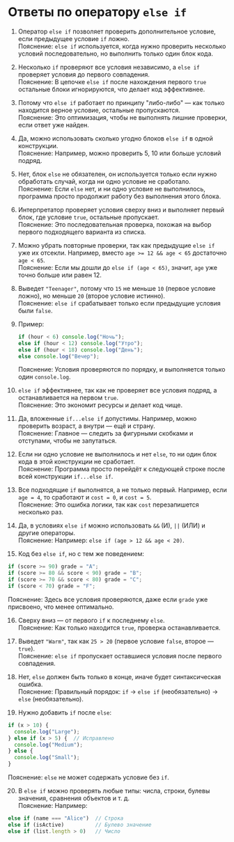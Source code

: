 # Ответы по оператору `else if`

1. Оператор `else if` позволяет проверить дополнительное условие, если предыдущее условие `if` ложно.  
   Пояснение: `else if` используется, когда нужно проверить несколько условий последовательно, но выполнить только один блок кода.

2. Несколько `if` проверяют все условия независимо, а `else if` проверяет условия до первого совпадения.  
   Пояснение: В цепочке `else if` после нахождения первого `true` остальные блоки игнорируются, что делает код эффективнее.

3. Потому что `else if` работает по принципу "либо-либо" — как только находится верное условие, остальные пропускаются.  
   Пояснение: Это оптимизация, чтобы не выполнять лишние проверки, если ответ уже найден.

4. Да, можно использовать сколько угодно блоков `else if` в одной конструкции.  
   Пояснение: Например, можно проверить 5, 10 или больше условий подряд.

5. Нет, блок `else` не обязателен, он используется только если нужно обработать случай, когда ни одно условие не сработало.  
   Пояснение: Если `else` нет, и ни одно условие не выполнилось, программа просто продолжит работу без выполнения этого блока.

6. Интерпретатор проверяет условия сверху вниз и выполняет первый блок, где условие `true`, остальные пропускает.  
   Пояснение: Это последовательная проверка, похожая на выбор первого подходящего варианта из списка.

7. Можно убрать повторные проверки, так как предыдущие `else if` уже их отсекли. Например, вместо `age >= 12 && age < 65` достаточно `age < 65`.  
   Пояснение: Если мы дошли до `else if (age < 65)`, значит, `age` уже точно больше или равен 12.

8. Выведет `"Teenager"`, потому что `15` не меньше `10` (первое условие ложно), но меньше `20` (второе условие истинно).  
   Пояснение: `else if` срабатывает только если предыдущие условия были `false`.

9. Пример:
   ```javascript
   if (hour < 6) console.log("Ночь");
   else if (hour < 12) console.log("Утро");
   else if (hour < 18) console.log("День");
   else console.log("Вечер");
   ```  
   Пояснение: Условия проверяются по порядку, и выполняется только один `console.log`.

10. `else if` эффективнее, так как не проверяет все условия подряд, а останавливается на первом `true`.  
    Пояснение: Это экономит ресурсы и делает код чище.

11. Да, вложенные `if...else if` допустимы. Например, можно проверить возраст, а внутри — ещё и страну.  
    Пояснение: Главное — следить за фигурными скобками и отступами, чтобы не запутаться.

12. Если ни одно условие не выполнилось и нет `else`, то ни один блок кода в этой конструкции не сработает.  
    Пояснение: Программа просто перейдёт к следующей строке после всей конструкции `if...else if`.

13. Все подходящие `if` выполнятся, а не только первый. Например, если `age = 4`, то сработают и `cost = 0`, и `cost = 5`.  
    Пояснение: Это ошибка логики, так как `cost` перезапишется несколько раз.

14. Да, в условиях `else if` можно использовать `&&` (И), `||` (ИЛИ) и другие операторы.  
    Пояснение: Например: `else if (age > 12 && age < 20)`.

15. Код без `else if`, но с тем же поведением:
   ```javascript
   if (score >= 90) grade = "A";
   if (score >= 80 && score < 90) grade = "B";
   if (score >= 70 && score < 80) grade = "C";
   if (score < 70) grade = "F";
   ```  
Пояснение: Здесь все условия проверяются, даже если `grade` уже присвоено, что менее оптимально.

16. Сверху вниз — от первого `if` к последнему `else`.  
    Пояснение: Как только находится `true`, проверка останавливается.

17. Выведет `"Warm"`, так как `25 > 20` (первое условие `false`, второе — `true`).  
    Пояснение: `else if` пропускает оставшиеся условия после первого совпадения.

18. Нет, `else` должен быть только в конце, иначе будет синтаксическая ошибка.  
    Пояснение: Правильный порядок: `if` → `else if` (необязательно) → `else` (необязательно).

19. Нужно добавить `if` после `else`:
   ```javascript
   if (x > 10) {
     console.log("Large");
   } else if (x > 5) {  // Исправлено
     console.log("Medium");
   } else {
     console.log("Small");
   }
   ```  
Пояснение: `else` не может содержать условие без `if`.

20. В `else if` можно проверять любые типы: числа, строки, булевы значения, сравнения объектов и т. д.  
    Пояснение: Например:
   ```javascript
   else if (name === "Alice")  // Строка
   else if (isActive)          // Булево значение
   else if (list.length > 0)   // Число
   ```
